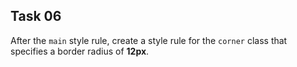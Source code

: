 ## Task 06
After the `main` style rule, create a style rule for the `corner` class that specifies a border radius of **12px**.